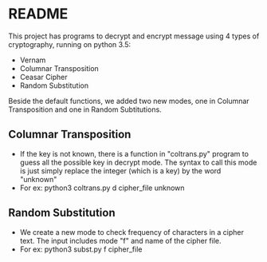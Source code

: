# README #

This project has programs to decrypt and encrypt message using 4 types of cryptography, running on python 3.5:

* Vernam
* Columnar Transposition
* Ceasar Cipher
* Random Substitution

Beside the default functions, we added two new modes, one in Columnar Transposition and one in Random Subtitutions.

## Columnar Transposition ##
* If the key is not known, there is a function in "coltrans.py" program to guess all the possible key in decrypt mode. The syntax to call this mode is just simply replace the integer (which is a key) by the word "unknown"
* For ex: python3 coltrans.py d cipher_file unknown

## Random Substitution ##
* We create a new mode to check frequency of characters in a cipher text. The input includes mode "f" and name of the cipher file.
* For ex: python3 subst.py f cipher_file